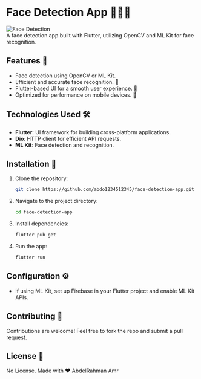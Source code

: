 # Face Detection App 🕵️‍♂️📱

![Face Detection](https://example.com/face-detection-banner.png)  
A face detection app built with Flutter, utilizing OpenCV and ML Kit for face recognition.

## Features 🚀
- Face detection using OpenCV or ML Kit.
- Efficient and accurate face recognition. 🎯
- Flutter-based UI for a smooth user experience. 🎨
- Optimized for performance on mobile devices. 📱

## Technologies Used 🛠️
- **Flutter**: UI framework for building cross-platform applications.
- **Dio**: HTTP client for efficient API requests.
- **ML Kit**: Face detection and recognition.

## Installation 🔧
1. Clone the repository:
   ```sh
   git clone https://github.com/abdo1234512345/face-detection-app.git
   ```
2. Navigate to the project directory:
   ```sh
   cd face-detection-app
   ```
3. Install dependencies:
   ```sh
   flutter pub get
   ```
4. Run the app:
   ```sh
   flutter run
   ```

## Configuration ⚙️
- If using ML Kit, set up Firebase in your Flutter project and enable ML Kit APIs.

## Contributing 🤝
Contributions are welcome! Feel free to fork the repo and submit a pull request.

## License 📜
No License.
Made with ❤️ AbdelRahman Amr

